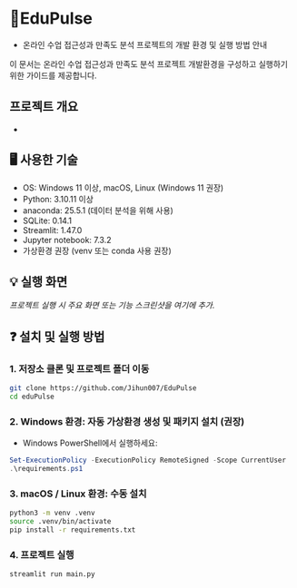 # 📝EduPulse
- 온라인 수업 접근성과 만족도 분석 프로젝트의 개발 환경 및 실행 방법 안내

이 문서는 온라인 수업 접근성과 만족도 분석 프로젝트 개발환경을 구성하고 실행하기 위한 가이드를 제공합니다.


## 프로젝트 개요
- 


## 🖥️ 사용한 기술
- OS: Windows 11 이상, macOS, Linux (Windows 11 권장)  
- Python: 3.10.11 이상
- anaconda: 25.5.1 (데이터 분석을 위해 사용)  
- SQLite: 0.14.1
- Streamlit: 1.47.0
- Jupyter notebook: 7.3.2
- 가상환경 권장 (venv 또는 conda 사용 권장)


## 💡 실행 화면
*프로젝트 실행 시 주요 화면 또는 기능 스크린샷을 여기에 추가.*


## ❓ 설치 및 실행 방법

### 1. 저장소 클론 및 프로젝트 폴더 이동
```bash
git clone https://github.com/Jihun007/EduPulse
cd eduPulse
```
### 2. Windows 환경: 자동 가상환경 생성 및 패키지 설치 (권장)
 - Windows PowerShell에서 실행하세요:
```powershell
Set-ExecutionPolicy -ExecutionPolicy RemoteSigned -Scope CurrentUser
.\requirements.ps1
```

### 3. macOS / Linux 환경: 수동 설치
```bash
python3 -m venv .venv
source .venv/bin/activate
pip install -r requirements.txt
```

### 4. 프로젝트 실행
```
streamlit run main.py
```
